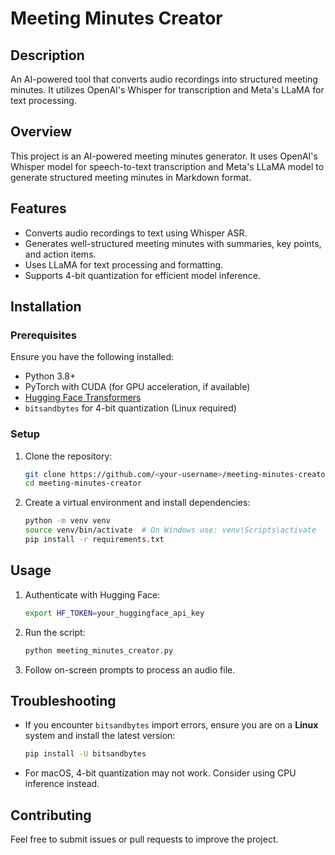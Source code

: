 # Meeting Minutes Creator

## Description

An AI-powered tool that converts audio recordings into structured meeting minutes. It utilizes OpenAI's Whisper for transcription and Meta's LLaMA for text processing.

## Overview

This project is an AI-powered meeting minutes generator. It uses OpenAI's Whisper model for speech-to-text transcription and Meta's LLaMA model to generate structured meeting minutes in Markdown format.

## Features

- Converts audio recordings to text using Whisper ASR.
- Generates well-structured meeting minutes with summaries, key points, and action items.
- Uses LLaMA for text processing and formatting.
- Supports 4-bit quantization for efficient model inference.

## Installation

### Prerequisites

Ensure you have the following installed:

- Python 3.8+
- PyTorch with CUDA (for GPU acceleration, if available)
- [Hugging Face Transformers](https://huggingface.co/docs/transformers/index)
- `bitsandbytes` for 4-bit quantization (Linux required)

### Setup

1. Clone the repository:
   ```bash
   git clone https://github.com/<your-username>/meeting-minutes-creator.git
   cd meeting-minutes-creator
   ```
2. Create a virtual environment and install dependencies:
   ```bash
   python -m venv venv
   source venv/bin/activate  # On Windows use: venv\Scripts\activate
   pip install -r requirements.txt
   ```

## Usage

1. Authenticate with Hugging Face:
   ```bash
   export HF_TOKEN=your_huggingface_api_key
   ```
2. Run the script:
   ```bash
   python meeting_minutes_creator.py
   ```
3. Follow on-screen prompts to process an audio file.

## Troubleshooting

- If you encounter `bitsandbytes` import errors, ensure you are on a **Linux** system and install the latest version:
  ```bash
  pip install -U bitsandbytes
  ```
- For macOS, 4-bit quantization may not work. Consider using CPU inference instead.

## Contributing

Feel free to submit issues or pull requests to improve the project.

